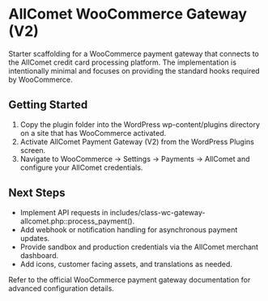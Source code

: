 # AllComet WooCommerce Gateway (V2)

Starter scaffolding for a WooCommerce payment gateway that connects to the AllComet credit card processing platform. The implementation is intentionally minimal and focuses on providing the standard hooks required by WooCommerce.

## Getting Started

1. Copy the plugin folder into the WordPress wp-content/plugins directory on a site that has WooCommerce activated.
2. Activate AllComet Payment Gateway (V2) from the WordPress Plugins screen.
3. Navigate to WooCommerce → Settings → Payments → AllComet and configure your AllComet credentials.

## Next Steps

- Implement API requests in includes/class-wc-gateway-allcomet.php::process_payment().
- Add webhook or notification handling for asynchronous payment updates.
- Provide sandbox and production credentials via the AllComet merchant dashboard.
- Add icons, customer facing assets, and translations as needed.

Refer to the official WooCommerce payment gateway documentation for advanced configuration details.

